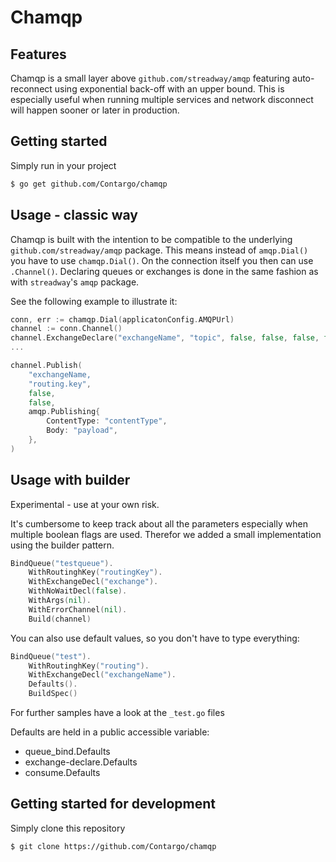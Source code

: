 # Chamqp


## Features

Chamqp is a small layer above `github.com/streadway/amqp` featuring auto-reconnect using exponential back-off with an upper bound. This is especially useful when running multiple services and network disconnect will happen sooner or later in production.


## Getting started

Simply run in your project
```sh
$ go get github.com/Contargo/chamqp 
```


## Usage - classic way

Chamqp is built with the intention to be compatible to the underlying `github.com/streadway/amqp` package. 
This means instead of `amqp.Dial()` you have to use `chamqp.Dial()`. On the connection itself you then can use `.Channel()`. 
Declaring queues or exchanges is done in the same fashion as with `streadway`'s `amqp` package.

See the following example to illustrate it:

```go
conn, err := chamqp.Dial(applicatonConfig.AMQPUrl)
channel := conn.Channel()
channel.ExchangeDeclare("exchangeName", "topic", false, false, false, false, nil, errChan)
... 

channel.Publish(
    "exchangeName,
    "routing.key",
    false,
    false,
    amqp.Publishing{
        ContentType: "contentType",
        Body: "payload",
    },
)
```


## Usage with builder

Experimental - use at your own risk.

It's cumbersome to keep track about all the parameters especially when multiple boolean flags are used. Therefor we added a small implementation using the builder pattern.

```go
BindQueue("testqueue").
    WithRoutinghKey("routingKey").
    WithExchangeDecl("exchange").
    WithNoWaitDecl(false).
    WithArgs(nil).
    WithErrorChannel(nil).
    Build(channel)
```

You can also use default values, so you don't have to type everything:

```go
BindQueue("test").
    WithRoutinghKey("routing").
    WithExchangeDecl("exchangeName").
    Defaults().
    BuildSpec()
```

For further samples have a look at the `_test.go` files

Defaults are held in a public accessible variable:
* queue_bind.Defaults
* exchange-declare.Defaults
* consume.Defaults


## Getting started for development

Simply clone this repository
```sh
$ git clone https://github.com/Contargo/chamqp
```


